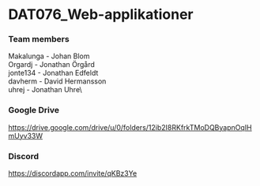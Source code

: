 # DAT076_Web-applikationer

### Team members
Makalunga - Johan Blom\
Orgardj - Jonathan Örgård\
jonte134 - Jonathan Edfeldt\
davherm - David Hermansson\
uhrej - Jonathan Uhre\


### Google Drive
https://drive.google.com/drive/u/0/folders/12ib2I8RKfrkTMoDQByapnOqIHmUyv33W


### Discord
https://discordapp.com/invite/qKBz3Ye
